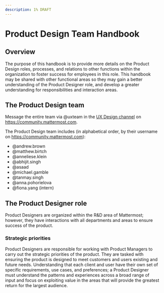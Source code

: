 ```yaml
---
description: 1% DRAFT
---
```


# Product Design Team Handbook

## Overview

The purpose of this handbook is to provide more details on the Product Design roles, processes, and relations to other functions within the organization to foster success for employees in this role. This handbook may be shared with other functional areas so they may gain a better understanding of the Product Designer role, and develop a greater understanding for responsibilities and interaction areas.

## The Product Design team

Message the entire team via @uxteam in the [UX Design channel]([url](https://community.mattermost.com/core/channels/ux-design)) on https://community.mattermost.com.

The Product Design team includes (in alphabetical order, by their username on https://community.mattermost.com):

- @andrew.brown
- @matthew.birtch
- @anneliese.klein
- @abhijit.singh
- @asaad
- @michael.gamble
- @tanmay.singh
- @anna.pohorielova
- @fiona.yang (intern)

## The Product Designer role

Product Designers are organized within the R&D area of Mattermost; however, they have interactions with all departments and areas to ensure success of the product.

### Strategic priorities

Product Designers are responsible for working with Product Managers to carry out the strategic priorities of the product. They are tasked with ensuring the product is designed to meet customers and users existing and future needs. Understanding that each client and user have their own set of specific requirements, use cases, and preferences; a Product Designer must understand the patterns and experiences across a broad range of input and focus on exploiting value in the areas that will provide the greatest return for the largest audience.
